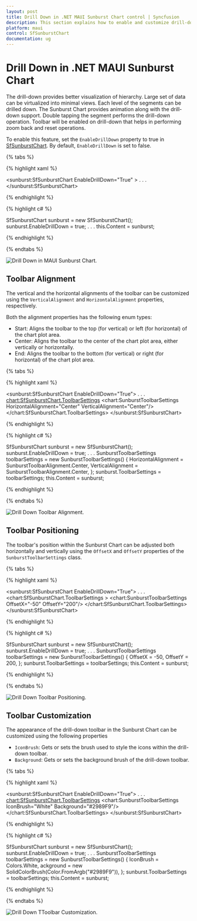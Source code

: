 ```yaml
---
layout: post
title: Drill Down in .NET MAUI Sunburst Chart control | Syncfusion
description: This section explains how to enable and customize drill-down toolbar in the Syncfusion<sup>®</sup> .NET MAUI Sunburst Chart control.
platform: maui
control: SfSunburstChart
documentation: ug
---
```


# Drill Down in .NET MAUI Sunburst Chart

The drill-down provides better visualization of hierarchy. Large set of data can be virtualized into minimal views. Each level of the segments can be drilled down. The Sunburst Chart provides animation along with the drill-down support. Double tapping the segment performs the drill-down operation. Toolbar will be enabled on drill-down that helps in performing zoom back and reset operations. 

To enable this feature, set the `EnableDrillDown` property to true in [SfSunburstChart](https://help.syncfusion.com/cr/maui/Syncfusion.Maui.SunburstChart.SfSunburstChart.html). By default, `EnableDrillDown` is set to false.

{% tabs %}

{% highlight xaml %}

<sunburst:SfSunburstChart EnableDrillDown="True" >
    . . .
</sunburst:SfSunburstChart>
    
{% endhighlight %}

{% highlight c# %}

SfSunburstChart sunburst = new SfSunburstChart();
sunburst.EnableDrillDown = true;
. . .
this.Content = sunburst;

{% endhighlight %}

{% endtabs %}

![Drill Down in MAUI Sunburst Chart.](drill_down_images/maui_drill_down.gif)

## Toolbar Alignment

The vertical and the horizontal alignments of the toolbar can be customized using the `VerticalAlignment` and `HorizontalAlignment` properties, respectively.

Both the alignment properties has the following enum types:

* Start: Aligns the toolbar to the top (for vertical) or left (for horizontal) of the chart plot area.
* Center: Aligns the toolbar to the center of the chart plot area, either vertically or horizontally.
* End: Aligns the toolbar to the bottom (for vertical) or right (for horizontal) of the chart plot area.

{% tabs %}

{% highlight xaml %}

<sunburst:SfSunburstChart EnableDrillDown="True">
    . . .
    <chart:SfSunburstChart.ToolbarSettings>
        <chart:SunburstToolbarSettings HorizontalAlignment="Center" 
                                       VerticalAlignment="Center"/>
    </chart:SfSunburstChart.ToolbarSettings>
</sunburst:SfSunburstChart>
    
{% endhighlight %}

{% highlight c# %}

SfSunburstChart sunburst = new SfSunburstChart();
sunburst.EnableDrillDown = true;
. . .
SunburstToolbarSettings toolbarSettings = new SunburstToolbarSettings()
{
    HorizontalAlignment = SunburstToolbarAlignment.Center,
    VerticalAlignment = SunburstToolbarAlignment.Center,
};
sunburst.ToolbarSettings = toolbarSettings;
this.Content = sunburst;

{% endhighlight %}

{% endtabs %}

![Drill Down Toolbar Alignment.](drill_down_images/maui_toolbar_alignment.png)

## Toolbar Positioning

The toolbar's position within the Sunburst Chart can be adjusted both horizontally and vertically using the `OffsetX` and `OffsetY` properties of the `SunburstToolbarSettings` class.

{% tabs %}

{% highlight xaml %}

<sunburst:SfSunburstChart EnableDrillDown="True">
    . . .
    <chart:SfSunburstChart.ToolbarSettings >
        <chart:SunburstToolbarSettings OffsetX="-50" OffsetY="200"/>
    </chart:SfSunburstChart.ToolbarSettings>
</sunburst:SfSunburstChart>
    
{% endhighlight %}

{% highlight c# %}

SfSunburstChart sunburst = new SfSunburstChart();
sunburst.EnableDrillDown = true;
. . .
SunburstToolbarSettings toolbarSettings = new SunburstToolbarSettings()
{
    OffsetX = -50,
    OffsetY = 200,
};
sunburst.ToolbarSettings = toolbarSettings;
this.Content = sunburst;

{% endhighlight %}

{% endtabs %}

![Drill Down Toolbar Positioning.](drill_down_images/maui_toolbar_positioning.png)

## Toolbar Customization  

The appearance of the drill-down toolbar in the Sunburst Chart can be customized using the following properties

* `IconBrush`: Gets or sets the brush used to style the icons within the drill-down toolbar.
* `Background`: Gets or sets the background brush of the drill-down toolbar.

{% tabs %}

{% highlight xaml %}

<sunburst:SfSunburstChart EnableDrillDown="True">
    . . .
    <chart:SfSunburstChart.ToolbarSettings>
        <chart:SunburstToolbarSettings IconBrush="White" Background="#2989F9"/>
    </chart:SfSunburstChart.ToolbarSettings>
</sunburst:SfSunburstChart>
    
{% endhighlight %}

{% highlight c# %}

SfSunburstChart sunburst = new SfSunburstChart();
sunburst.EnableDrillDown = true;
. . .
SunburstToolbarSettings toolbarSettings = new SunburstToolbarSettings()
{
    IconBrush = Colors.White,
    ackground = new SolidColorBrush(Color.FromArgb("#2989F9")),
};
sunburst.ToolbarSettings = toolbarSettings;
this.Content = sunburst;

{% endhighlight %}

{% endtabs %}

![Drill Down TToolbar Customization.](drill_down_images/maui_toolbar_customization.png)